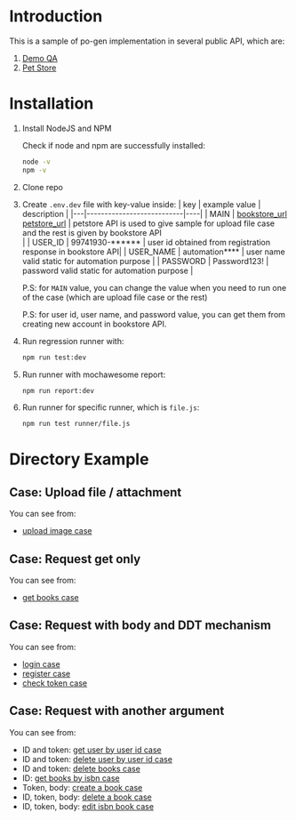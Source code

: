# Introduction

This is a sample of po-gen implementation in several public API, which are:

1. [Demo QA](https://bookstore.toolsqa.com/swagger/)
2. [Pet Store](https://petstore.swagger.io/)

# Installation

1. Install NodeJS and NPM

    Check if node and npm are successfully installed:
    ```bash
    node -v
    npm -v
    ```
2. Clone repo
3. Create `.env.dev` file with key-value inside:
    | key | example value | description | 
    |---|---------------------------|----|
    | MAIN | [bookstore_url](https://bookstore.toolsqa.com) <br> [petstore_url](https://petstore.swagger.io) | petstore API is used to give sample for upload file case and the rest is given by bookstore API <br> |
    | USER_ID | 99741930-****** | user id obtained from registration response in bookstore API|
    | USER_NAME | automation**** | user name valid static for automation purpose |
    | PASSWORD | Password123! | password valid static for automation purpose |

    P.S: for `MAIN` value, you can change the value when you need to run one of the case (which are upload file case or the rest)

    P.S: for user id, user name, and password value, you can get them from creating new account in bookstore API.

4. Run regression runner with:
    ```bash
    npm run test:dev
    ```
5. Run runner with mochawesome report:
    ```bash
    npm run report:dev
    ```
6. Run runner for specific runner, which is `file.js`:
    ```bash
    npm run test runner/file.js
    ```

# Directory Example

## Case: Upload file / attachment

You can see from:
- [upload image case](tests/scenarios/File/POST_uploadimage.spec.js)

## Case: Request get only

You can see from:
- [get books case](tests/scenarios/BookStore/GET_getbooks.spec.js)

## Case: Request with body and DDT mechanism

You can see from:
- [login case](tests/scenarios/User/POST_register.spec.js)
- [register case](tests/scenarios/User/POST_register.spec.js)
- [check token case](tests/scenarios/User/POST_checktoken.spec.js)

## Case: Request with another argument

You can see from:
- ID and token: [get user by user id case](tests/scenarios/User/GET_getuserbyuserid.spec.js)
- ID and token: [delete user by user id case](tests/scenarios/User/DELETE_deletebyuserid.spec.js)
- ID and token: [delete books case](tests/scenarios/BookStore/DELETE_deletebooks.spec.js)
- ID: [get books by isbn case](tests/scenarios/BookStore/GET_getbookbyisbn.spec.js)
- Token, body: [create a book case](tests/scenarios/BookStore/POST_createbook.spec.js)
- ID, token, body: [delete a book case](tests/scenarios/BookStore/DELETE_deleteabook.spec.js)
- ID, token, body: [edit isbn book case](tests/scenarios/BookStore/PUT_editisbnbook.spec.js)